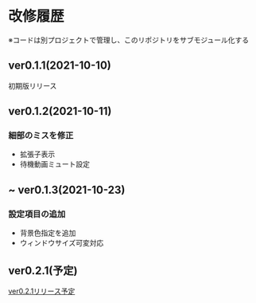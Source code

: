 # 改修履歴

※コードは別プロジェクトで管理し、このリポジトリをサブモジュール化する

## ver0.1.1(2021-10-10)

初期版リリース

## ver0.1.2(2021-10-11)

### 細部のミスを修正

- 拡張子表示
- 待機動画ミュート設定

## ~ ver0.1.3(2021-10-23)

### 設定項目の追加

- 背景色指定を追加
- ウィンドウサイズ可変対応

## ver0.2.1(予定)

[ver0.2.1リリース予定](./release_plan/0-2-1.md)
